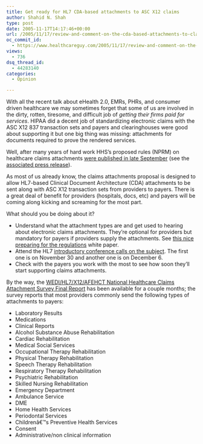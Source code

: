 ```yaml
---
title: Get ready for HL7 CDA-based attachments to ASC X12 claims
author: Shahid N. Shah
type: post
date: 2005-11-17T14:17:46+00:00
url: /2005/11/17/review-and-comment-on-the-cda-based-attachments-to-claims-proposed-rule/
oc_commit_id:
  - https://www.healthcareguy.com/2005/11/17/review-and-comment-on-the-cda-based-attachments-to-claims-proposed-rule/1478768923
views:
  - 736
dsq_thread_id:
  - 44283140
categories:
  - Opinion

---
```

With all the recent talk about eHealth 2.0, EMRs, PHRs, and consumer driven healthcare we may sometimes forget that some of us are involved in the dirty, rotten, tiresome, and difficult job of _getting their firms paid for services_. HIPAA did a decent job of standardizing electronic claims with the ASC X12 837 transaction sets and payers and clearinghouses were good about supporting it but one big thing was missing: attachments for documents required to prove the rendered services.

Well, after many years of hard work HHS&#8217;s proposed rules (NPRM) on healthcare claims attachments [were published in late September][1] (see the [associated press release][2]).

As most of us already know, the claims attachments proposal is designed to allow HL7-based Clinical Document Architecture (CDA) attachments to be sent along with ASC X12 transaction sets from providers to payers. There is a great deal of benefit for providers (hospitals, docs, etc) and payers will be coming along kicking and screaming for the most part.

What should you be doing about it?

  * Understand what the attachment types are and get used to hearing about electronic claims attachments. They&#8217;re optional for providers but mandatory for payers if providers supply the attachments. See [this nice preparing for the regulations][3] white paper.
  * Attend the HL7 [introductory conference calls on the subject][4]. The first one is on November 30 and another one is on December 6.
  * Check with the payers you work with the most to see how soon they&#8217;ll start supporting claims attachments.

By the way, the [WEDI/HL7/X12/AFEHCT National Healthcare Claims Attachment Survey Final Report][1] has been available for a couple months; the survey reports that most providers commonly send the following types of attachments to payers:

  * Laboratory Results 
  * Medications 
  * Clinical Reports 
  * Alcohol Substance Abuse Rehabilitation 
  * Cardiac Rehabilitation 
  * Medical Social Services 
  * Occupational Therapy Rehabilitation 
  * Physical Therapy Rehabilitation 
  * Speech Therapy Rehabilitation 
  * Respiratory Therapy Rehabilitation 
  * Psychiatric Rehabilitation 
  * Skilled Nursing Rehabilitation 
  * Emergency Department 
  * Ambulance Service 
  * DME 
  * Home Health Services 
  * Periodontal Services 
  * Childrenâ€™s Preventive Health Services 
  * Consent 
  * Administrative/non clinical information

 [1]: http://www.wedi.org/cmsUploads/pdfUpload/Generic/pub/ClaimsAttachSurveyFinalRpt.pdf
 [2]: http://www.wedi.org/snip/public/articles/dis_viewArticle.cfm?ID=352
 [3]: http://www.hl7.org/memonly/downloads/Attachment_Specifications/HIPAA_and_Claims_Attachments_White_Paper_20040518.pdf
 [4]: https://www.hl7.org/Events/attachments112005/overview.html